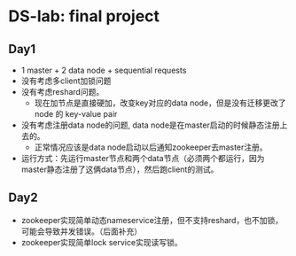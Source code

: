# DS-lab: final project
## Day1
 * 1 master + 2 data node + sequential requests
 * 没有考虑多client加锁问题
 * 没有考虑reshard问题。
   * 现在加节点是直接硬加，改变key对应的data node，但是没有迁移更改了node 的 key-value pair
 * 没有考虑注册data node的问题, data node是在master启动的时候静态注册上去的。
    * 正常情况应该是data node启动以后通知zookeeper去master注册。
 * 运行方式：先运行master节点和两个data节点（必须两个都运行，因为master静态注册了这俩data节点），然后跑client的测试。
 
## Day2
 * zookeeper实现简单动态nameservice注册，但不支持reshard，也不加锁，可能会导致并发错误。（后面补充）
 * zookeeper实现简单lock service实现读写锁。
 